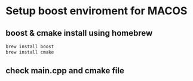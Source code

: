 # Setup boost enviroment for MACOS

## boost & cmake  install using homebrew   

```sh
brew install boost
brew install cmake
```

## check main.cpp and cmake file 

```sh

```


